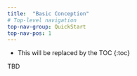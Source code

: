 ```yaml
---
title:  "Basic Conception"
# Top-level navigation
top-nav-group: QuickStart
top-nav-pos: 1
---
```


* This will be replaced by the TOC
{:toc}

TBD
